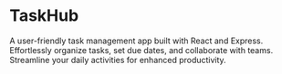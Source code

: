 # TaskHub
A user-friendly task management app built with React and Express. Effortlessly organize tasks, set due dates, and collaborate with teams. Streamline your daily activities for enhanced productivity.
